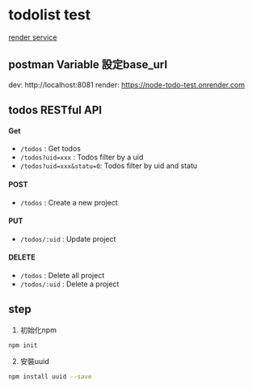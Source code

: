 # todolist test
[render service](https://node-todo-test.onrender.com/)

## postman Variable 設定base_url
dev: http://localhost:8081
render: https://node-todo-test.onrender.com

## todos RESTful API

#### Get
* `/todos`                : Get todos
* `/todos?uid=xxx`        : Todos filter by a uid
* `/todos?uid=xxx&statu=0`: Todos filter by uid and statu

#### POST
* `/todos`                : Create a new project

#### PUT
* `/todos/:uid`           : Update project 

#### DELETE
* `/todos`                : Delete all project
* `/todos/:uid`           : Delete a project



## step

1. 初始化npm
```
npm init
```

2. 安裝uuid
```sh
npm install uuid --save
```


